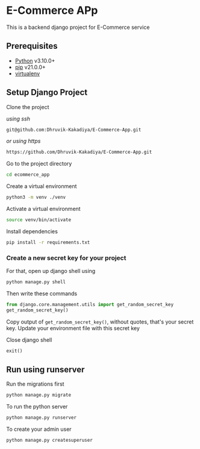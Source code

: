 
# E-Commerce APp

This is a backend django project for E-Commerce service


## Prerequisites

- [Python](https://www.python.org/downloads/) v3.10.0+
- [pip](https://packaging.python.org/en/latest/guides/installing-using-pip-and-virtual-environments/#installing-pip) v21.0.0+
- [virtualenv](https://packaging.python.org/en/latest/guides/installing-using-pip-and-virtual-environments/#installing-virtualenv)

## Setup Django Project

Clone the project

_using ssh_

```bash
git@github.com:Dhruvik-Kakadiya/E-Commerce-App.git
```

_or using https_

```bash
https://github.com/Dhruvik-Kakadiya/E-Commerce-App.git
```

Go to the project directory

```bash
cd ecommerce_app
```

Create a virtual environment

```bash
python3 -m venv ./venv
```

Activate a virtual environment

```bash
source venv/bin/activate
```

Install dependencies

```bash
pip install -r requirements.txt
```

### <span id="generate_secret_key">Create a new secret key for your project</span>

For that, open up django shell using

```bash
python manage.py shell
```

Then write these commands

```py
from django.core.management.utils import get_random_secret_key
get_random_secret_key()
```

Copy output of `get_random_secret_key()`, without quotes, that's your secret key.
Update your environment file with this secret key

Close django shell

```py
exit()
```

## Run using runserver

Run the migrations first

```bash
python manage.py migrate
```

To run the python server

```bash
python manage.py runserver
```

To create your admin user

```bash
python manage.py createsuperuser
```